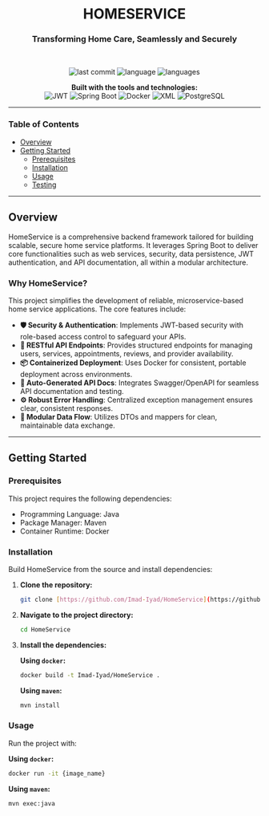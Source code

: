 <div align="center">

# **HOMESERVICE**

### **Transforming Home Care, Seamlessly and Securely**

<br>

<p>
    <img src="https://img.shields.io/badge/last%20commit-july-blue?style=for-the-badge" alt="last commit">
    <img src="https://img.shields.io/badge/java-99.3%25-blue?style=for-the-badge" alt="language">
    <img src="https://img.shields.io/badge/languages-2-blue?style=for-the-badge" alt="languages">
</p>

<p>
  <strong>Built with the tools and technologies:</strong><br>
    <img src="https://img.shields.io/badge/JWT-000000?style=for-the-badge&logo=json-web-tokens&logoColor=white" alt="JWT">
    <img src="https://img.shields.io/badge/Spring%20Boot-6DB33F?style=for-the-badge&logo=springboot&logoColor=white" alt="Spring Boot">
    <img src="https://img.shields.io/badge/Docker-2496ED?style=for-the-badge&logo=docker&logoColor=white" alt="Docker">
    <img src="https://img.shields.io/badge/XML-gray?style=for-the-badge" alt="XML">
    <img src="https://img.shields.io/badge/PostgreSQL-4169E1?style=for-the-badge&logo=postgresql&logoColor=white" alt="PostgreSQL">
</p>

</div>

---

### **Table of Contents**
* [Overview](#overview)
* [Getting Started](#getting-started)
  * [Prerequisites](#prerequisites)
  * [Installation](#installation)
  * [Usage](#usage)
  * [Testing](#testing)

---

## **Overview**

HomeService is a comprehensive backend framework tailored for building scalable, secure home service platforms. It leverages Spring Boot to deliver core functionalities such as web services, security, data persistence, JWT authentication, and API documentation, all within a modular architecture.

### **Why HomeService?**

This project simplifies the development of reliable, microservice-based home service applications. The core features include:

-   **🛡️ Security & Authentication**: Implements JWT-based security with role-based access control to safeguard your APIs.
-   **🚀 RESTful API Endpoints**: Provides structured endpoints for managing users, services, appointments, reviews, and provider availability.
-   **📦 Containerized Deployment**: Uses Docker for consistent, portable deployment across environments.
-   **📄 Auto-Generated API Docs**: Integrates Swagger/OpenAPI for seamless API documentation and testing.
-   **⚙️ Robust Error Handling**: Centralized exception management ensures clear, consistent responses.
-   **🧩 Modular Data Flow**: Utilizes DTOs and mappers for clean, maintainable data exchange.

---

## **Getting Started**

### **Prerequisites**

This project requires the following dependencies:

* Programming Language: Java
* Package Manager: Maven
* Container Runtime: Docker

### **Installation**

Build HomeService from the source and install dependencies:

1.  **Clone the repository:**
    ```sh
    git clone [https://github.com/Imad-Iyad/HomeService](https://github.com/Imad-Iyad/HomeService)
    ```

2.  **Navigate to the project directory:**
    ```sh
    cd HomeService
    ```

3.  **Install the dependencies:**

    **Using `docker`:**
    ```sh
    docker build -t Imad-Iyad/HomeService .
    ```

    **Using `maven`:**
    ```sh
    mvn install
    ```

### **Usage**

Run the project with:

**Using `docker`:**
```sh
docker run -it {image_name}
```

**Using `maven`:**
```sh
mvn exec:java
```
